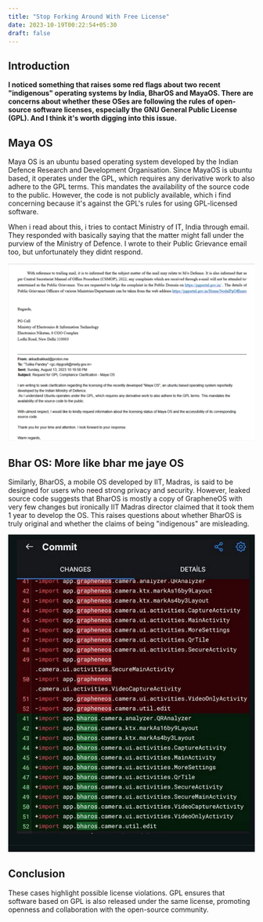 ```yaml
---
title: "Stop Forking Around With Free License"
date: 2023-10-19T00:22:54+05:30
draft: false
---
```



## Introduction

**I noticed something that raises some red flags about two recent "indigenous" operating systems by India, BharOS and MayaOS. There are concerns about whether these OSes are following the rules of open-source software licenses, especially the GNU General Public License (GPL). And I think it's worth digging into this issue.**


## Maya OS
Maya OS is an ubuntu based operating system developed by the Indian Defence Research and Development Organisation. Since MayaOS is ubuntu based, it operates under the GPL, which requires any derivative work to also adhere to the GPL terms. This mandates the availability of the source code to the public. However, the code is not publicly available, which i find concerning because it's against the GPL's rules for using GPL-licensed software.

When i read about this, i tries to contact Ministry of IT, India through email. They responded with basically saying that the matter might fall under the purview of the Ministry of Defence. I wrote to their Public Grievance email too, but unfortunately they didnt respond.

![email](mail.png)


## Bhar OS: More like bhar me jaye OS

Similarly, BharOS, a mobile OS developed by IIT, Madras, is said to be designed for users who need strong privacy and security. However, leaked source code suggests that BharOS is mostly a copy of GrapheneOS with very few changes but ironically IIT Madras director claimed that it took them 1 year to develop the OS. This raises questions about whether BharOS is truly original and whether the claims of being "indigenous" are misleading.

![bhar os](bharos.png)



## Conclusion
These cases highlight possible license violations. GPL ensures that software based on GPL is also released under the same license, promoting openness and collaboration with the open-source community.
